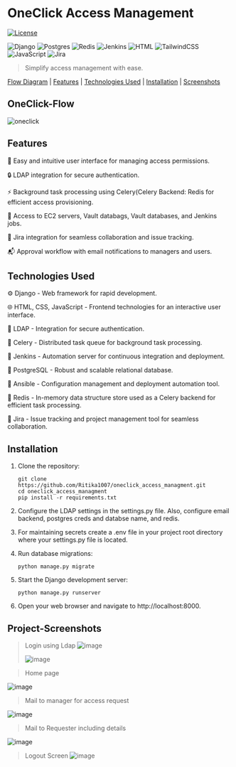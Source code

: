 # OneClick Access Management

[![License](https://img.shields.io/badge/License-MIT-blue.svg)](LICENSE)
>
![Django](https://img.shields.io/badge/django-%23092E20.svg?style=for-the-badge&logo=django&logoColor=white) ![Postgres](https://img.shields.io/badge/postgres-%23316192.svg?style=for-the-badge&logo=postgresql&logoColor=white) ![Redis](https://img.shields.io/badge/redis-%23DD0031.svg?style=for-the-badge&logo=redis&logoColor=white) ![Jenkins](https://img.shields.io/badge/jenkins-%232C5263.svg?style=for-the-badge&logo=jenkins&logoColor=white) ![HTML](https://img.shields.io/badge/html5-%23E34F26.svg?style=for-the-badge&logo=html5&logoColor=white) ![TailwindCSS](https://img.shields.io/badge/tailwindcss-%2338B2AC.svg?style=for-the-badge&logo=tailwind-css&logoColor=white) ![JavaScript](https://img.shields.io/badge/javascript-%23323330.svg?style=for-the-badge&logo=javascript&logoColor=%23F7DF1E) ![Jira](https://img.shields.io/badge/jira-%230A0FFF.svg?style=for-the-badge&logo=jira&logoColor=white)

> Simplify access management with ease.

[Flow Diagram](#OneClick-Flow) | [Features](#features) | [Technologies Used](#technologies-used) | [Installation](#installation) | [Screenshots](#Project-Screenshots)


>
## OneClick-Flow
![oneclick](https://github.com/Ritika1007/oneclick_access_managment/assets/72782573/a98c3f30-4c93-4c7b-9642-581009cc1ac0)


## Features

🚀 Easy and intuitive user interface for managing access permissions.

🔒 LDAP integration for secure authentication.

⚡ Background task processing using Celery(Celery Backend: Redis for efficient access provisioning.

🔐 Access to EC2 servers, Vault databags, Vault databases, and Jenkins jobs.

🔗 Jira integration for seamless collaboration and issue tracking.

📬 Approval workflow with email notifications to managers and users.

## Technologies Used

⚙️ Django - Web framework for rapid development.

🌐 HTML, CSS, JavaScript - Frontend technologies for an interactive user interface.

🔑 LDAP - Integration for secure authentication.

🌱 Celery - Distributed task queue for background task processing.

🔧 Jenkins - Automation server for continuous integration and deployment.

🐘 PostgreSQL - Robust and scalable relational database.

🔧 Ansible - Configuration management and deployment automation tool.

🔧 Redis - In-memory data structure store used as a Celery backend for efficient task processing.

🔗 Jira - Issue tracking and project management tool for seamless collaboration.

## Installation

1. Clone the repository:

   ```shell
   git clone https://github.com/Ritika1007/oneclick_access_managment.git
   cd oneclick_access_managment
   pip install -r requirements.txt
   
2. Configure the LDAP settings in the settings.py file. Also, configure email backend, postgres creds and databse name, and redis.

3. For maintaining secrets create a .env file in your project root directory where your settings.py file is located.

4. Run database migrations:
   ```shell
   python manage.py migrate

5. Start the Django development server:
   ```shell
   python manage.py runserver

6. Open your web browser and navigate to http://localhost:8000.



## Project-Screenshots
> 
> Login using Ldap
![image](https://github.com/Ritika1007/oneclick_access_managment/assets/72782573/514cb3ed-3ee3-406e-8367-ffebe7428455)
>
> ![image](https://github.com/Ritika1007/oneclick_access_managment/assets/72782573/6fe8523e-e253-4c1b-9bb2-3bf681b8d292)

> Home page
> 
![image](https://github.com/Ritika1007/oneclick_access_managment/assets/72782573/0cabeae2-3724-4df2-9b58-dee47da77f38)
> Mail to manager for access request
> 
![image](https://github.com/Ritika1007/oneclick_access_managment/assets/72782573/2e29b4b1-9cda-469e-9128-e2d2510699a1)
>Mail to Requester including details
>
![image](https://github.com/Ritika1007/oneclick_access_managment/assets/72782573/463bdd39-6798-42fd-822c-c39eec552138)
>
>Logout Screen
>![image](https://github.com/Ritika1007/oneclick_access_managment/assets/72782573/32fdf235-f5d0-4620-983a-f12d2e105141)



